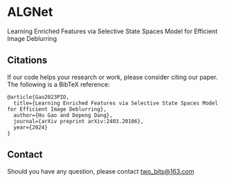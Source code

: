 # ALGNet
Learning Enriched Features via Selective State Spaces Model for Efficient Image Deblurring


## Citations
If our code helps your research or work, please consider citing our paper.
The following is a BibTeX reference:

```
@article{Gao2023PIO,
  title={Learning Enriched Features via Selective State Spaces Model for Efficient Image Deblurring},
  author={Hu Gao and Depeng Dang},
  journal={arXiv preprint arXiv:2403.20106},
  year={2024}
}
```


## Contact
Should you have any question, please contact two_bits@163.com

